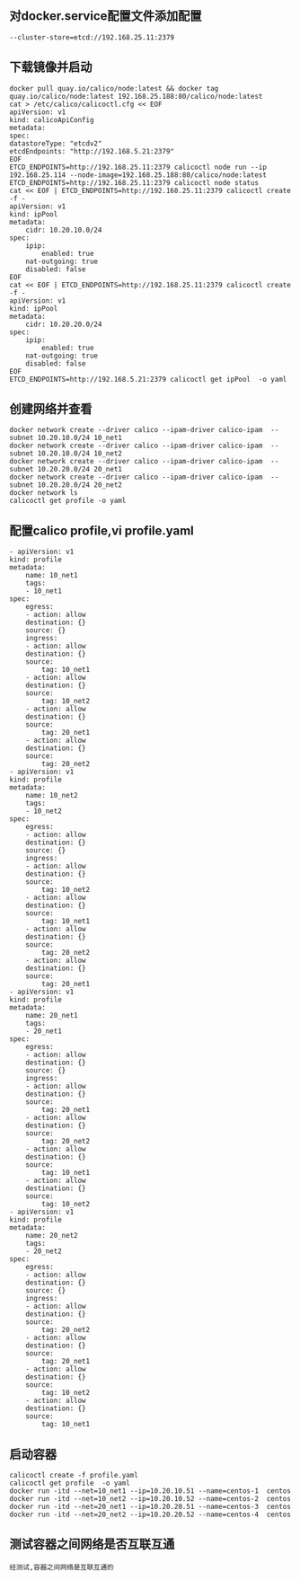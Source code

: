 ## 对docker.service配置文件添加配置
    --cluster-store=etcd://192.168.25.11:2379
## 下载镜像并启动
    docker pull quay.io/calico/node:latest && docker tag quay.io/calico/node:latest 192.168.25.188:80/calico/node:latest
    cat > /etc/calico/calicoctl.cfg << EOF
    apiVersion: v1
    kind: calicoApiConfig
    metadata:
    spec:
    datastoreType: "etcdv2"
    etcdEndpoints: "http://192.168.5.21:2379"
    EOF
    ETCD_ENDPOINTS=http://192.168.25.11:2379 calicoctl node run --ip 192.168.25.114 --node-image=192.168.25.188:80/calico/node:latest
    ETCD_ENDPOINTS=http://192.168.25.11:2379 calicoctl node status
    cat << EOF | ETCD_ENDPOINTS=http://192.168.25.11:2379 calicoctl create -f -
    apiVersion: v1
    kind: ipPool
    metadata:
        cidr: 10.20.10.0/24
    spec:
        ipip:
            enabled: true
        nat-outgoing: true
        disabled: false
    EOF
    cat << EOF | ETCD_ENDPOINTS=http://192.168.25.11:2379 calicoctl create -f -
    apiVersion: v1
    kind: ipPool
    metadata:
        cidr: 10.20.20.0/24
    spec:
        ipip:
            enabled: true
        nat-outgoing: true
        disabled: false
    EOF
    ETCD_ENDPOINTS=http://192.168.5.21:2379 calicoctl get ipPool  -o yaml
## 创建网络并查看
    docker network create --driver calico --ipam-driver calico-ipam  --subnet 10.20.10.0/24 10_net1
    docker network create --driver calico --ipam-driver calico-ipam  --subnet 10.20.10.0/24 10_net2
    docker network create --driver calico --ipam-driver calico-ipam  --subnet 10.20.20.0/24 20_net1
    docker network create --driver calico --ipam-driver calico-ipam  --subnet 10.20.20.0/24 20_net2
    docker network ls
    calicoctl get profile -o yaml
## 配置calico profile,vi profile.yaml
    - apiVersion: v1
    kind: profile
    metadata:
        name: 10_net1
        tags:
        - 10_net1
    spec:
        egress:
        - action: allow
        destination: {}
        source: {}
        ingress:
        - action: allow
        destination: {}
        source:
            tag: 10_net1
        - action: allow
        destination: {}
        source:
            tag: 10_net2
        - action: allow
        destination: {}
        source:
            tag: 20_net1
        - action: allow
        destination: {}
        source:
            tag: 20_net2
    - apiVersion: v1
    kind: profile
    metadata:
        name: 10_net2
        tags:
        - 10_net2
    spec:
        egress:
        - action: allow
        destination: {}
        source: {}
        ingress:
        - action: allow
        destination: {}
        source:
            tag: 10_net2
        - action: allow
        destination: {}
        source:
            tag: 10_net1
        - action: allow
        destination: {}
        source:
            tag: 20_net2
        - action: allow
        destination: {}
        source:
            tag: 20_net1
    - apiVersion: v1
    kind: profile
    metadata:
        name: 20_net1
        tags:
        - 20_net1
    spec:
        egress:
        - action: allow
        destination: {}
        source: {}
        ingress:
        - action: allow
        destination: {}
        source:
            tag: 20_net1
        - action: allow
        destination: {}
        source:
            tag: 20_net2
        - action: allow
        destination: {}
        source:
            tag: 10_net1
        - action: allow
        destination: {}
        source:
            tag: 10_net2
    - apiVersion: v1
    kind: profile
    metadata:
        name: 20_net2
        tags:
        - 20_net2
    spec:
        egress:
        - action: allow
        destination: {}
        source: {}
        ingress:
        - action: allow
        destination: {}
        source:
            tag: 20_net2
        - action: allow
        destination: {}
        source:
            tag: 20_net1
        - action: allow
        destination: {}
        source:
            tag: 10_net2
        - action: allow
        destination: {}
        source:
            tag: 10_net1
## 启动容器
    calicoctl create -f profile.yaml
    calicoctl get profile  -o yaml
    docker run -itd --net=10_net1 --ip=10.20.10.51 --name=centos-1  centos
    docker run -itd --net=10_net2 --ip=10.20.10.52 --name=centos-2  centos
    docker run -itd --net=20_net1 --ip=10.20.20.51 --name=centos-3  centos
    docker run -itd --net=20_net2 --ip=10.20.20.52 --name=centos-4  centos
## 测试容器之间网络是否互联互通
    经测试,容器之间网络是互联互通的